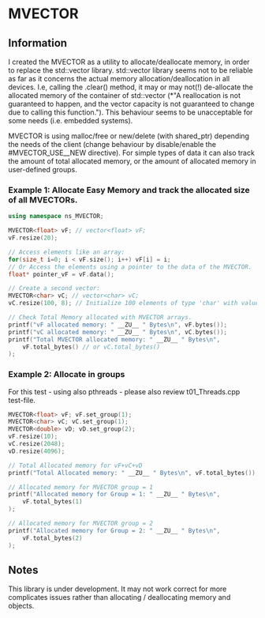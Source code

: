 # MVECTOR

## Information
I created the MVECTOR as a utility to allocate/deallocate memory, in order 
to replace the std::vector library. std::vector library seems not to be 
reliable as far as it concerns the actual memory allocation/deallocation in 
all devices. I.e, calling the .clear() method, it may or may not(!) 
de-allocate the allocated memory of the container of std::vector (*"A 
reallocation is not guaranteed to happen, and the vector capacity is not 
guaranteed to change due to calling this function."). This behaviour seems 
to be unacceptable for some needs (i.e. embedded systems).

MVECTOR is using malloc/free or new/delete (with shared_ptr) depending the 
needs of the client (change behaviour by disable/enable the #MVECTOR_USE__NEW 
directive). For simple types of data it can also track the amount of total 
allocated memory, or the amount of allocated memory in user-defined groups.

### Example 1: Allocate Easy Memory and track the allocated size of all MVECTORs.
```cpp
using namespace ns_MVECTOR;

MVECTOR<float> vF; // vector<float> vF;
vF.resize(20);

// Access elements like an array:
for(size_t i=0; i < vF.size(); i++) vF[i] = i;
// Or Access the elements using a pointer to the data of the MVECTOR.
float* pointer_vF = vF.data();

// Create a second vector:
MVECTOR<char> vC; // vector<char> vC;
vC.resize(100, 8); // Initialize 100 elements of type 'char' with value 8.

// Check Total Memory allocated with MVECTOR arrays.
printf("vF allocated memory: " __ZU__ " Bytes\n", vF.bytes());
printf("vC allocated memory: " __ZU__ " Bytes\n", vC.bytes());
printf("Total MVECTOR allocated memory: " __ZU__ " Bytes\n",
	vF.total_bytes() // or vC.total_bytes()
);
```
### Example 2: Allocate in groups
For this test - using also pthreads - please also review t01_Threads.cpp 
test-file.
```cpp
MVECTOR<float> vF; vF.set_group(1);
MVECTOR<char> vC; vC.set_group(1);
MVECTOR<double> vD; vD.set_group(2);
vF.resize(10);
vC.resize(2048);
vD.resize(4096);

// Total Allocated memory for vF+vC+vD
printf("Total Allocated memory: " __ZU__ " Bytes\n", vF.total_bytes());

// Allocated memory for MVECTOR group = 1
printf("Allocated memory for Group = 1: " __ZU__ " Bytes\n",
	vF.total_bytes(1)
);

// Allocated memory for MVECTOR group = 2
printf("Allocated memory for Group = 2: " __ZU__ " Bytes\n",
	vF.total_bytes(2)
);
```


## Notes

This library is under development. It may not work correct for more 
complicates issues rather than allocating / deallocating memory and objects.